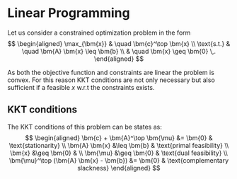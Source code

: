 # Linear Programming

Let us consider a constrained optimization problem in the form
$$
\begin{aligned}
	\max_{\bm{x}} & \quad \bm{c}^\top \bm{x} \\
	\text{s.t.} & \quad \bm{A} \bm{x} \leq \bm{b} \\
	            & \quad \bm{x} \geq \bm{0} \,.
\end{aligned}
$$

As both the objective function and constraints are linear the problem is convex. For this reason KKT conditions are not only necessary but also sufficient if a feasible $x$ w.r.t the constraints exists.

## KKT conditions
The KKT conditions of this problem can be states as:
$$
\begin{aligned}
\bm{c} + \bm{A}^\top \bm{\mu} &= \bm{0} & \text{stationarity} \\
\bm{A} \bm{x} &\leq \bm{b} & \text{primal feasibility} \\
\bm{x} &\geq \bm{0} & \\ 
\bm{\mu} &\geq \bm{0} & \text{dual feasibility} \\
\bm{\mu}^\top (\bm{A} \bm{x} - \bm{b}) &= \bm{0} & \text{complementary slackness}
\end{aligned}
$$

